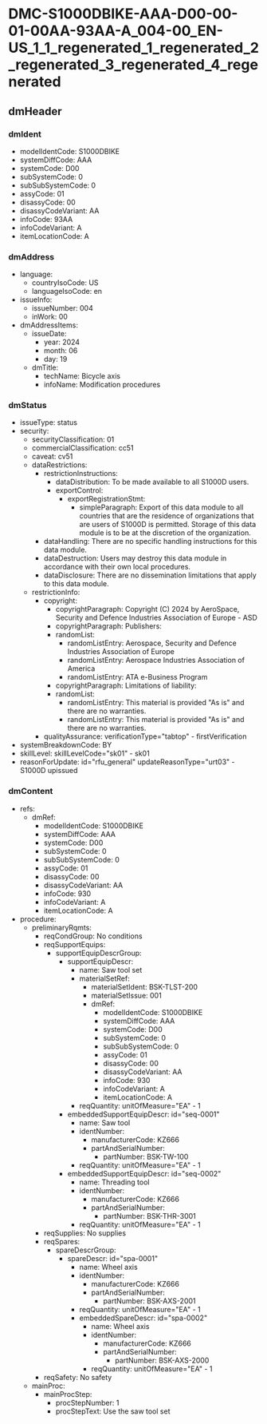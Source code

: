 # DMC-S1000DBIKE-AAA-D00-00-01-00AA-93AA-A_004-00_EN-US_1_1_regenerated_1_regenerated_2_regenerated_3_regenerated_4_regenerated

## dmHeader

### dmIdent
*   modelIdentCode: S1000DBIKE
*   systemDiffCode: AAA
*   systemCode: D00
*   subSystemCode: 0
*   subSubSystemCode: 0
*   assyCode: 01
*   disassyCode: 00
*   disassyCodeVariant: AA
*   infoCode: 93AA
*   infoCodeVariant: A
*   itemLocationCode: A

### dmAddress
*   language:
    *   countryIsoCode: US
    *   languageIsoCode: en
*   issueInfo:
    *   issueNumber: 004
    *   inWork: 00
*   dmAddressItems:
    *   issueDate:
        *   year: 2024
        *   month: 06
        *   day: 19
    *   dmTitle:
        *   techName: Bicycle axis
        *   infoName: Modification procedures

### dmStatus
*   issueType: status
*   security:
    *   securityClassification: 01
    *   commercialClassification: cc51
    *   caveat: cv51
    *   dataRestrictions:
        *   restrictionInstructions:
            *   dataDistribution: To be made available to all S1000D users.
            *   exportControl:
                *   exportRegistrationStmt:
                    *   simpleParagraph: Export of this data module to all countries that are the residence of organizations that are users of S1000D is permitted. Storage of this data module is to be at the discretion of the organization.
        *   dataHandling: There are no specific handling instructions for this data module.
        *   dataDestruction: Users may destroy this data module in accordance with their own local procedures.
        *   dataDisclosure: There are no dissemination limitations that apply to this data module.
    *   restrictionInfo:
        *   copyright:
            *   copyrightParagraph: Copyright (C) 2024 by AeroSpace, Security and Defence Industries Association of Europe - ASD
            *   copyrightParagraph: Publishers:
            *   randomList:
                *   randomListEntry: Aerospace, Security and Defence Industries Association of Europe
                *   randomListEntry: Aerospace Industries Association of America
                *   randomListEntry: ATA e-Business Program
            *   copyrightParagraph: Limitations of liability:
            *   randomList:
                *   randomListEntry: This material is provided "As is" and there are no warranties.
                *   randomListEntry: This material is provided "As is" and there are no warranties.
        *   qualityAssurance: verificationType="tabtop" - firstVerification
*   systemBreakdownCode: BY
*   skillLevel: skillLevelCode="sk01" - sk01
*   reasonForUpdate: id="rfu_general" updateReasonType="urt03" - S1000D upissued

### dmContent
*   refs:
    *   dmRef:
        *   modelIdentCode: S1000DBIKE
        *   systemDiffCode: AAA
        *   systemCode: D00
        *   subSystemCode: 0
        *   subSubSystemCode: 0
        *   assyCode: 01
        *   disassyCode: 00
        *   disassyCodeVariant: AA
        *   infoCode: 930
        *   infoCodeVariant: A
        *   itemLocationCode: A
*   procedure:
    *   preliminaryRqmts:
        *   reqCondGroup: No conditions
        *   reqSupportEquips:
            *   supportEquipDescrGroup:
                *   supportEquipDescr:
                    *   name: Saw tool set
                    *   materialSetRef:
                        *   materialSetIdent: BSK-TLST-200
                        *   materialSetIssue: 001
                        *   dmRef:
                            *   modelIdentCode: S1000DBIKE
                            *   systemDiffCode: AAA
                            *   systemCode: D00
                            *   subSystemCode: 0
                            *   subSubSystemCode: 0
                            *   assyCode: 01
                            *   disassyCode: 00
                            *   disassyCodeVariant: AA
                            *   infoCode: 930
                            *   infoCodeVariant: A
                            *   itemLocationCode: A
                    *   reqQuantity: unitOfMeasure="EA" - 1
                *   embeddedSupportEquipDescr: id="seq-0001"
                    *   name: Saw tool
                    *   identNumber:
                        *   manufacturerCode: KZ666
                        *   partAndSerialNumber:
                            *   partNumber: BSK-TW-100
                    *   reqQuantity: unitOfMeasure="EA" - 1
                *   embeddedSupportEquipDescr: id="seq-0002"
                    *   name: Threading tool
                    *   identNumber:
                        *   manufacturerCode: KZ666
                        *   partAndSerialNumber:
                            *   partNumber: BSK-THR-3001
                    *   reqQuantity: unitOfMeasure="EA" - 1
        *   reqSupplies: No supplies
        *   reqSpares:
            *   spareDescrGroup:
                *   spareDescr: id="spa-0001"
                    *   name: Wheel axis
                    *   identNumber:
                        *   manufacturerCode: KZ666
                        *   partAndSerialNumber:
                            *   partNumber: BSK-AXS-2001
                    *   reqQuantity: unitOfMeasure="EA" - 1
                    *   embeddedSpareDescr: id="spa-0002"
                        *   name: Wheel axis
                        *   identNumber:
                            *   manufacturerCode: KZ666
                            *   partAndSerialNumber:
                                *   partNumber: BSK-AXS-2000
                        *   reqQuantity: unitOfMeasure="EA" - 1
        *   reqSafety: No safety
    *   mainProc:
        *   mainProcStep:
            *   procStepNumber: 1
            *   procStepText: Use the saw tool set